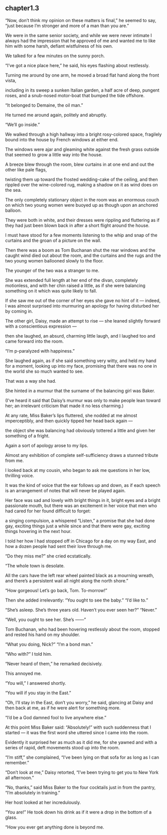 
chapter1.3
---

“Now, don’t think my opinion on these matters is final,” he seemed to say, “just because I’m stronger and more of a man than you are.”

We were in the same senior society, and while we were never intimate I always had the impression that he approved of me and wanted me to like him with some harsh, defiant wistfulness of his own.

We talked for a few minutes on the sunny porch.

“I’ve got a nice place here,” he said, his eyes flashing about restlessly.

Turning me around by one arm, he moved a broad flat hand along the front vista,

including in its sweep a sunken Italian garden, a half acre of deep, pungent roses, and a snub-nosed motor-boat that bumped the tide offshore.

“It belonged to Demaine, the oil man.”

He turned me around again, politely and abruptly.

“We’ll go inside.”

We walked through a high hallway into a bright rosy-colored space, fragilely bound into the house by French windows at either end.

The windows were ajar and gleaming white against the fresh grass outside that seemed to grow a little way into the house.

A breeze blew through the room, blew curtains in at one end and out the other like pale flags,

twisting them up toward the frosted wedding-cake of the ceiling, and then rippled over the wine-colored rug, making a shadow on it as wind does on the sea.

The only completely stationary object in the room was an enormous couch on which two young women were buoyed up as though upon an anchored balloon.

They were both in white, and their dresses were rippling and fluttering as if they had just been blown back in after a short flight around the house.

I must have stood for a few moments listening to the whip and snap of the curtains and the groan of a picture on the wall.

Then there was a boom as Tom Buchanan shut the rear windows and the caught wind died out about the room, and the curtains and the rugs and the two young women ballooned slowly to the floor.

The younger of the two was a stranger to me.

She was extended full length at her end of the divan, completely motionless, and with her chin raised a little, as if she were balancing something on it which was quite likely to fall.

If she saw me out of the corner of her eyes she gave no hint of it — indeed, I was almost surprised into murmuring an apology for having disturbed her by coming in.

The other girl, Daisy, made an attempt to rise — she leaned slightly forward with a conscientious expression —

then she laughed, an absurd, charming little laugh, and I laughed too and came forward into the room.

“I’m p-paralyzed with happiness.”

She laughed again, as if she said something very witty, and held my hand for a moment, looking up into my face, promising that there was no one in the world she so much wanted to see.

That was a way she had.

She hinted in a murmur that the surname of the balancing girl was Baker.

(I’ve heard it said that Daisy’s murmur was only to make people lean toward her; an irrelevant criticism that made it no less charming.)

At any rate, Miss Baker’s lips fluttered, she nodded at me almost imperceptibly, and then quickly tipped her head back again —

the object she was balancing had obviously tottered a little and given her something of a fright.

Again a sort of apology arose to my lips.

Almost any exhibition of complete self-sufficiency draws a stunned tribute from me.

I looked back at my cousin, who began to ask me questions in her low, thrilling voice.

It was the kind of voice that the ear follows up and down, as if each speech is an arrangement of notes that will never be played again.

Her face was sad and lovely with bright things in it, bright eyes and a bright passionate mouth, but there was an excitement in her voice that men who had cared for her found difficult to forget:

a singing compulsion, a whispered “Listen,” a promise that she had done gay, exciting things just a while since and that there were gay, exciting things hovering in the next hour.

I told her how I had stopped off in Chicago for a day on my way East, and how a dozen people had sent their love through me.

“Do they miss me?” she cried ecstatically.

“The whole town is desolate.

All the cars have the left rear wheel painted black as a mourning wreath, and there’s a persistent wail all night along the north shore.”

“How gorgeous! Let’s go back, Tom. To-morrow!”

Then she added irrelevantly: “You ought to see the baby.” “I’d like to.”

“She’s asleep. She’s three years old. Haven’t you ever seen her?” “Never.”

“Well, you ought to see her. She’s ——”

Tom Buchanan, who had been hovering restlessly about the room, stopped and rested his hand on my shoulder.

“What you doing, Nick?” “I’m a bond man.”

“Who with?” I told him.

“Never heard of them,” he remarked decisively.

This annoyed me.

“You will,” I answered shortly.

“You will if you stay in the East.”

“Oh, I’ll stay in the East, don’t you worry,” he said, glancing at Daisy and then back at me, as if he were alert for something more.

“I’d be a God damned fool to live anywhere else.”

At this point Miss Baker said: “Absolutely!” with such suddenness that I started — it was the first word she uttered since I came into the room.

Evidently it surprised her as much as it did me, for she yawned and with a series of rapid, deft movements stood up into the room.

“I’m stiff,” she complained, “I’ve been lying on that sofa for as long as I can remember.”

“Don’t look at me,” Daisy retorted, “I’ve been trying to get you to New York all afternoon.”

“No, thanks,” said Miss Baker to the four cocktails just in from the pantry, “I’m absolutely in training.”

Her host looked at her incredulously.

“You are!” He took down his drink as if it were a drop in the bottom of a glass.

“How you ever get anything done is beyond me.

